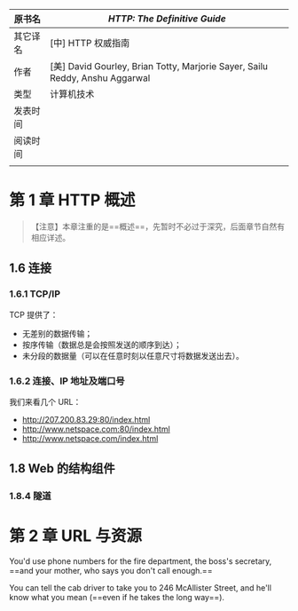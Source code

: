 | 原书名   | *HTTP: The Definitive Guide*                                 |
| -------- | ------------------------------------------------------------ |
| 其它译名 | [中] HTTP 权威指南                                           |
| 作者     | [美] David Gourley, Brian Totty, Marjorie Sayer, Sailu Reddy, Anshu Aggarwal |
| 类型     | 计算机技术                                                   |
| 发表时间 |                                                              |
| 阅读时间 |                                                              |
|          |                                                              |





















# 第 1 章   HTTP 概述



>   【注意】本章注重的是==概述==，先暂时不必过于深究，后面章节自然有相应详述。



## 1.6   连接

### 1.6.1   TCP/IP

TCP 提供了：

-   无差别的数据传输；
-   按序传输（数据总是会按照发送的顺序到达）；
-   未分段的数据量（可以在任意时刻以任意尺寸将数据发送出去）。

### 1.6.2   连接、IP 地址及端口号

我们来看几个 URL：

-   http://207.200.83.29:80/index.html
-   http://www.netspace.com:80/index.html
-   http://www.netspace.com/index.html



## 1.8   Web 的结构组件



### 1.8.4   隧道













# 第 2 章   URL 与资源



You'd use phone numbers for the fire department, the boss's secretary, ==and your mother, who says you don't call enough.==

You can tell the cab driver to take you to 246 McAllister Street, and he'll know what you mean (==even if he takes the long way==).
